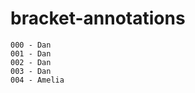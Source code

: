 bracket-annotations
===================

    000 - Dan
    001 - Dan
    002 - Dan
    003 - Dan
    004 - Amelia
